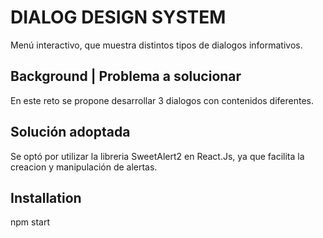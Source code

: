 
# DIALOG DESIGN SYSTEM

Menú interactivo, que muestra distintos tipos de dialogos informativos. 

## Background | Problema a solucionar

En este reto se propone desarrollar 3 dialogos con contenidos diferentes.

## Solución adoptada

Se optó por utilizar la libreria SweetAlert2 en React.Js, ya que facilita la creacion y manipulación de alertas.

## Installation

npm start



